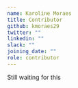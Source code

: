 ```yaml
---
name: Karoline Moraes
title: Contributor
github: kmoraes29
twitter: ""
linkedin: ""
slack: ""
joining_date: ""
role: contributor
---
```


Still waiting for this

